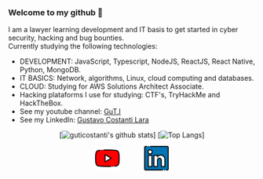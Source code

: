 ### Welcome to my github 👋

I am a lawyer learning development and IT basis to get started in cyber security, hacking and bug bounties.<br>
Currently studying the following technologies:

- DEVELOPMENT: JavaScript, Typescript, NodeJS, ReactJS, React Native, Python, MongoDB.
- IT BASICS: Network, algorithms, Linux, cloud computing and databases.
- CLOUD: Studying for AWS Solutions Architect Associate.
- Hacking plataforms I use for studying: CTF's, TryHackMe and HackTheBox.
- See my youtube channel: [GuT.I](https://www.youtube.com/channel/UCEyTU9BFW2TxZMnQxUlqwDA)
- See my LinkedIn: [Gustavo Costanti Lara](https://www.linkedin.com/in/gustavo-costanti-lara-772a47197/)

<div align="center" >

[![guticostanti's github stats](https://github-readme-stats.vercel.app/api?username=guticostanti&show_icons=true&theme=radical&bg_color=30,0d0d0d,191919&title_color=fff&text_color=fff&icon_color=79ff97)]
[![Top Langs](https://github-readme-stats.vercel.app/api/top-langs/?username=guticostanti&layout=compact&theme=radical&bg_color=30,0d0d0d,191919&title_color=fff&text_color=fff&icon_color=79ff97)]
<div style="align-self: center;align-items: center; display: flex; justify-content: space-between; width: 150px;" >
  <a href="https://www.youtube.com/channel/UCEyTU9BFW2TxZMnQxUlqwDA">
    <img src="https://github.com/guticostanti/guticostanti/blob/master/github/youtube.png" alt="youtube" height="50">
  </a>
  <a href="https://www.linkedin.com/in/gustavo-costanti-lara-772a47197/">
    <img src="https://github.com/guticostanti/guticostanti/blob/master/github/linkedin.png" alt="linkedin" height="50">
  </a>
</div>
</div>